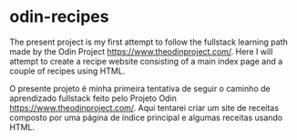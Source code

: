 # odin-recipes
The present project is my first attempt to follow the fullstack learning path made by the Odin Project <https://www.theodinproject.com/>. 
Here I will attempt to create a recipe website consisting of a main index page and a couple of recipes using HTML.

O presente projeto é minha primeira tentativa de seguir o caminho de aprendizado fullstack feito pelo Projeto Odin <https://www.theodinproject.com/>.
Aqui tentarei criar um site de receitas composto por uma página de índice principal e algumas receitas usando HTML.
